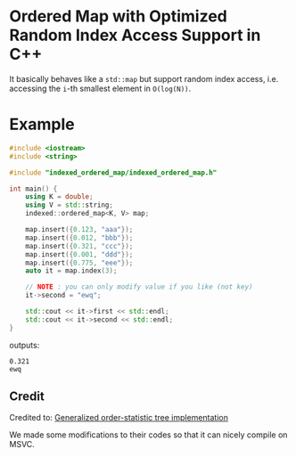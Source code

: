 # Ordered Map with Optimized Random Index Access Support in C++

It basically behaves like a `std::map` but support random index access, i.e. accessing the `i`-th smallest element in `O(log(N))`.

# Example

```c++
#include <iostream>
#include <string>

#include "indexed_ordered_map/indexed_ordered_map.h"

int main() {
    using K = double;
    using V = std::string;
    indexed::ordered_map<K, V> map;

    map.insert({0.123, "aaa"});
    map.insert({0.012, "bbb"});
    map.insert({0.321, "ccc"});
    map.insert({0.001, "ddd"});
    map.insert({0.775, "eee"});
    auto it = map.index(3);

    // NOTE : you can only modify value if you like (not key)
    it->second = "ewq";

    std::cout << it->first << std::endl;
    std::cout << it->second << std::endl;
}
```

outputs:
```
0.321
ewq
```


## Credit

Credited to: [Generalized order-statistic tree implementation](https://github.com/dkondor/orbtree)

We made some modifications to their codes so that it can nicely compile on MSVC.


